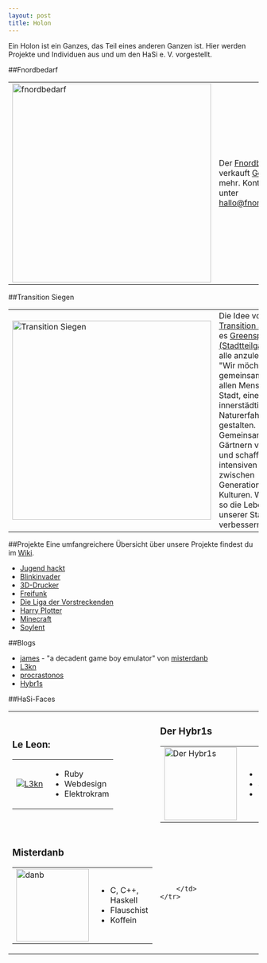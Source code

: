 ```yaml
---
layout: post
title: Holon
---
```

Ein Holon ist ein Ganzes, das Teil eines anderen Ganzen ist.
Hier werden Projekte und Individuen aus und um den HaSi e. V. vorgestellt.

##Fnordbedarf
<table>
    <tr>
        <td width="40%">
		<a href="http://www.fnordbedarf.de"><img src="/images/fnordbedarf.png" alt="fnordbedarf" align="middle" target="_blank" width="400px"></a>
		</td>
		<td>
Der <a href="http://www.fnordbedarf.de">Fnordbedarf</a> verkauft <a href="http://fnordbedarf.de/core/index.php?title=Getränke">Getränke</a> und mehr. Kontakt gibt es unter <a href="mailto:hallo@fnordbedarf.de">hallo@fnordbedarf.de</a>.
        </td>
    </tr>
</table>

##Transition Siegen
<table>
    <tr>
        <td width="40%">
<a href="http://transition-siegen.de/blog/"><img src="/images/transition.jpg" alt="Transition Siegen" align="middle" target="_blank" width="400px"></a>
		</td>
        <td>
Die Idee von <a href="http://transition-siegen.de/blog/">Transition Siegen</a> ist es <a href="http://transition-siegen.de/wiki/index.php?title=Kategorie:Greenspace">Greenspaces (Stadtteilgärten)</a> für alle anzulegen: <br />"Wir möchten gemeinsam mit Euch, allen Menschen der Stadt, einen innerstädtischen Naturerfahrungsraum gestalten. Gemeinsames Gärtnern verbindet und schafft einen intensiven Austausch zwischen Generationen und Kulturen. Wir wollen so die Lebensqualität unserer Stadt verbessern."
		</td>
    </tr>
</table>

##Projekte
Eine umfangreichere Übersicht über unsere Projekte findest du im [Wiki](http://hasi.it/wiki/Kategorie:Projekt).

* [Jugend hackt](http://hasi.it/wiki/Jugend_hackt)
* [Blinkinvader](http://hasi.it/wiki/Blinkinvader)
* [3D-Drucker](http://hasi.it/wiki/3D_Drucker)
* [Freifunk](http://hasi.it/wiki/Freifunk)
* [Die Liga der Vorstreckenden](http://hasi.it/wiki/Liga_der_Vorstreckenden)
* [Harry Plotter](http://hasi.it/wiki/Harry_Plotter)
* [Minecraft](http://hasi.it/wiki/Minecraft)
* [Soylent](http://hasi.it/wiki/Soylent)

##Blogs

* [james](http://james.hasi.it) - "a decadent game boy emulator" von [misterdanb](http://hasi.it/wiki/Benutzer:Danb)
* [L3kn](http://www.l3kn.de)
* [procrastonos](http://procrastonos.org)
* [Hybr1s](http://hybr1s.de)


##HaSi-Faces


<table> 
	<tr>
		<td>
		<h3>Le Leon:</h3>
		<table>
    		<tr>
        		<td>
                <a href="http://hasi.it/wiki/Benutzer:L3kn"><img src="/images/leLeon.png" alt="L3kn"></a>
				</td>
				<td>
					<ul>
						<li>Ruby</li> 
						<li>Webdesign</li>
						<li>Elektrokram</li>
					</ul>
				</td>
    		</tr>
		</table>
		</td>
		<td>
		<h3>Der Hybr1s</h3>
		<table>
    		<tr>
        		<td>
        			<a href="http://hasi.it/wiki/Benutzer:Hybr1s"><img src="/images/180px-Der_Hybr1s.jpg" alt="Der Hybr1s" width="146"></a>
				</td>
				<td>
					<ul>
						<li>Regie</li> 
						<li>Sozioinformatik</li>
						<li>Philosophie</li>
					</ul>
				</td>
    		</tr>
    	</table>
		</td>
	</tr>
	<tr>
		<td>
		<h3>Misterdanb</h3>
		<table>
    		<tr>
        		<td>
        			<a href="http://hasi.it/wiki/Benutzer:danb"><img src="/images/danb.png" alt="danb" width="146"></a>
				</td>
				<td>
					<ul>
						<li>C, C++, Haskell</li> 
						<li>Flauschist</li>
						<li>Koffein</li>
					</ul>
				</td>
    		</tr>
    	</table>
		</td>
		<td>

		</td>
	</tr>

</table>
